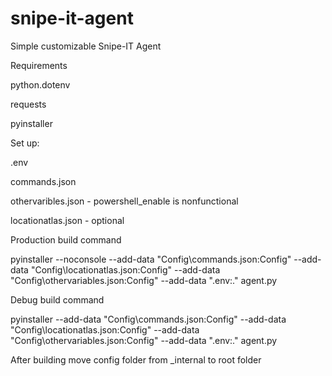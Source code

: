 # snipe-it-agent
Simple customizable Snipe-IT Agent

Requirements

python.dotenv

requests

pyinstaller

Set up:

.env

commands.json

othervaribles.json - powershell_enable is nonfunctional

locationatlas.json - optional

Production build command

pyinstaller --noconsole --add-data "Config\commands.json:Config" --add-data "Config\locationatlas.json:Config" --add-data "Config\othervariables.json:Config" --add-data ".env:." agent.py

Debug build command

pyinstaller --add-data "Config\commands.json:Config" --add-data "Config\locationatlas.json:Config" --add-data "Config\othervariables.json:Config" --add-data ".env:." agent.py

After building move config folder from _internal to root folder

